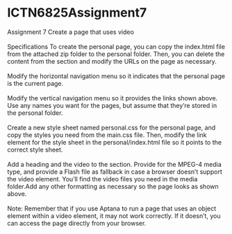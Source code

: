 # ICTN6825Assignment7
Assignment 7 Create a page that uses video
<br></br>
Specifications To create the personal page, you can copy the index.html file from the attached zip folder to the personal folder. Then, you can delete the content from the section and modify the URLs on the page as necessary.
<br></br>
Modify the horizontal navigation menu so it indicates that the personal page is the current page.
<br></br>
Modify the vertical navigation menu so it provides the links shown above. Use any names you want for the pages, but assume that they’re stored in the personal folder.
<br></br>
Create a new style sheet named personal.css for the personal page, and copy the styles you need from the main.css file. Then, modify the link element for the style sheet in the personal/index.html file so it points to the correct style sheet.
<br></br>
Add a heading and the video to the section. Provide for the MPEG-4 media type, and provide a Flash file as fallback in case a browser doesn’t support the video element. You’ll find the video files you need in the media folder.Add any other formatting as necessary so the page looks as shown above.
<br></br>
Note: Remember that if you use Aptana to run a page that uses an object element within a video element, it may not work correctly. If it doesn’t, you can access the page directly from your browser.
